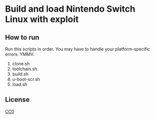 # Build and load Nintendo Switch Linux with exploit
## How to run
Run this scripts in order. You may have to handle your platform-specific errors. YMMV.

1. clone.sh
2. toolchain.sh
3. build.sh
4. u-boot-scr.sh
5. load.sh

## License
[CC0](https://creativecommons.org/share-your-work/public-domain/cc0/)
